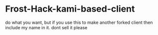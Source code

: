# Frost-Hack-kami-based-client
do what you want, but if you use this to make another forked client then include my name in it. dont sell it please
